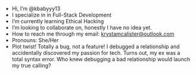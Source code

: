 - Hi, I’m @kbabyyy13
- I specialize in in Full-Stack Development
- I’m currently learning Ethical Hacking
- I’m looking to collaborate on, honestly I have no idea yet.
- How to reach me through my email: krystamcalister@outlook.com
- Pronouns: She/Her
- Plot twist! Totally a bug, not a feature! I debugged a relationship and accidentally discovered my passion for tech. Turns out, my ex was a total syntax error. Who knew debugging a bad relationship would launch my true calling?

<!---
kbabyyy13/kbabyyy13 is a ✨ special ✨ repository because its `README.md` (this file) appears on your GitHub profile.
You can click the Preview link to take a look at your changes.
--->
